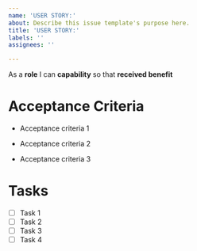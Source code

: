 ```yaml
---
name: 'USER STORY:'
about: Describe this issue template's purpose here.
title: 'USER STORY:'
labels: ''
assignees: ''

---
```


As a **role** I can **capability** so that **received benefit**


# Acceptance Criteria

- Acceptance criteria 1

- Acceptance criteria 2

- Acceptance criteria 3

# Tasks

- [ ] Task 1
- [ ] Task 2
- [ ] Task 3
- [ ] Task 4
